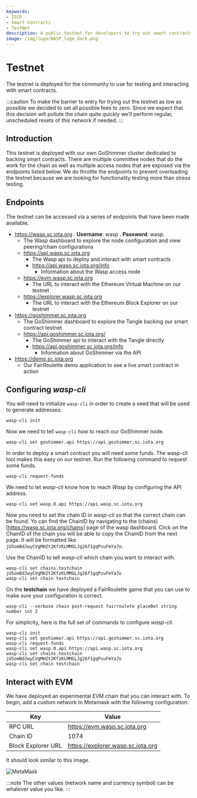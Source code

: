 ```yaml
---
keywords:
- ISCP
- Smart Contracts
- TestNet
description: A public testnet for developers to try out smart contracts 
image: /img/logo/WASP_logo_dark.png
---
```


# Testnet

The testnet is deployed for the community to use for testing and interacting with smart contracts. 

:::caution
To make the barrier to entry for trying out the testnet as low as possible we decided to set all possible fees to zero. Since we expect that this decision will pollute the chain quite quickly we’ll perform regular, unscheduled resets of this network if needed.
:::

## Introduction

This testnet is deployed with our own GoShimmer cluster dedicated to backing smart contracts. There are multiple committee nodes that do the work for the chain as well as multiple access nodes that are exposed via the endpoints listed below. We do throttle the endpoints to prevent overloading the testnet because we are looking for functionality testing more than stress testing. 

<!--
  1. Talk about what the testnet is for
  2. List the available endpoints
  3. Have examples of deploying and interacting with a smart contract
-->

## Endpoints

The testnet can be accessed via a series of endpoints that have been made available. 

- https://wasp.sc.iota.org . **Username**: wasp . **Password**: wasp.
  - The Wasp dashboard to explore the node configuration and view peering/chain configurations
  - https://api.wasp.sc.iota.org
    - The Wasp api to deploy and interact with smart contracts
    - https://api.wasp.sc.iota.org/info
      - Information about the Wasp access node
  - https://evm.wasp.sc.iota.org
    - The URL to interact with the Ethereum Virtual Machine on our testnet
  - https://explorer.wasp.sc.iota.org
    - The URL to interact with the Ethereum Block Explorer on our testnet
- https://goshimmer.sc.iota.org
  - The GoShimmer dashboard to explore the Tangle backing our smart contract testnet
  - https://api.goshimmer.sc.iota.org/
    - The GoShimmer api to interact with the Tangle directly
    - https://api.goshimmer.sc.iota.org/info
      - Information about GoShimmer via the API
- https://demo.sc.iota.org
  - Our FairRoulette demo application to see a live smart contract in action

## Configuring _wasp-cli_

You will need to initialize `wasp-cli` in order to create a seed that will be used to generate addresses.

```
wasp-cli init
```

Now we need to tell `wasp-cli` how to reach our GoShimmer node.

```
wasp-cli set goshimmer.api https://api.goshimmer.sc.iota.org
```

In order to deploy a smart contract you will need some funds. The wasp-cli tool makes this easy on our testnet. Run the following command to request some funds.

```
wasp-cli request-funds
```

We need to let _wasp-cli_ know how to reach _Wasp_ by configuring the API address.

```
wasp-cli set wasp.0.api https://api.wasp.sc.iota.org
```

Now you need to set the chain ID in _wasp-cli_ so that the correct chain can be found. Yo can find the ChainID by navigating to the (chains)[https://wasp.sc.iota.org/chains] page of the wasp dashboard. Click on the ChainID of the chain you will be able to copy the ChainID from the next page. It will be formatted like `jU5omBdJwyCVgMHZt2KfzKLMMGLJg26f1gqPsuFmYa7o`. 

Use the ChainID to tell _wasp-cli_ which chain you want to interact with. 

```
wasp-cli set chains.testchain jU5omBdJwyCVgMHZt2KfzKLMMGLJg26f1gqPsuFmYa7o
wasp-cli set chain testchain
```

On the __testchain__ we have deployed a FairRoulette game that you can use to make sure your configuration is correct.

```
wasp-cli --verbose chain post-request fairroulete placeBet string number int 2
```

For simplicity, here is the full set of commands to configure _wasp-cli_.

```
wasp-cli init
wasp-cli set goshimmer.api https://api.goshimmer.sc.iota.org
wasp-cli request-funds
wasp-cli set wasp.0.api https://api.wasp.sc.iota.org
wasp-cli set chains.testchain jU5omBdJwyCVgMHZt2KfzKLMMGLJg26f1gqPsuFmYa7o
wasp-cli set chain testchain
```

## Interact with EVM

We have deployed an experimental EVM chain that you can interact with. To begin, add a custom network to Metamask with the following configuration:

| Key | Value |
| --- | ----- |
| RPC URL | https://evm.wasp.sc.iota.org |
| Chain ID | 1074 |
| Block Explorer URL | https://explorer.wasp.sc.iota.org |

It should look similar to this image. 

![MetaMask](/img/metamask_testnet.png)

:::note
The other values (network name and currency symbol) can be whatever value you like. 
:::